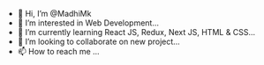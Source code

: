 - 👋 Hi, I’m @MadhiMk
- 👀 I’m interested in Web Development...
- 🌱 I’m currently learning React JS, Redux, Next JS, HTML & CSS...
- 💞️ I’m looking to collaborate on new project...
- 📫 How to reach me ...

<!---
MadhiMk/MadhiMk is a ✨ special ✨ repository because its `README.md` (this file) appears on your GitHub profile.
You can click the Preview link to take a look at your changes.
--->
